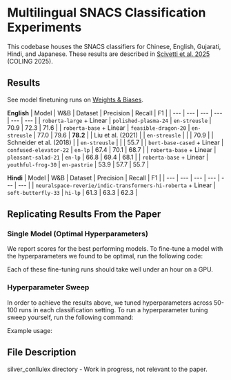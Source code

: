 # Multilingual SNACS Classification Experiments

This codebase houses the SNACS classifiers for Chinese, English, Gujarati, Hindi, and Japanese. These results are described in [Scivetti et al. 2025](https://people.cs.georgetown.edu/nschneid/p/xlingsnacs.pdf) (COLING 2025).

## Results

See model finetuning runs on [Weights & Biases](https://wandb.ai/nert/huggingface?nw=nwuserwss37).


**English**
| Model | W&B | Dataset | Precision | Recall | F1 |
| --- | --- | --- | --- | --- | --- |
| `roberta-large` + Linear | `polished-plasma-24` | `en-streusle` | 70.9 | 72.3 | 71.6 |
| `roberta-base` + Linear | `feasible-dragon-20` | `en-streusle` | 77.0 | 79.6 | **78.2** |
| Liu et al. (2021) | | `en-streusle` | | | 70.9 |
| Schneider et al. (2018) | | `en-streusle` | | | 55.7 |
| `bert-base-cased` + Linear | `confused-elevator-22` | `en-lp` | 67.4 | 70.1 | 68.7 |
| `roberta-base` + Linear | `pleasant-salad-21` | `en-lp` | 66.8 | 69.4 | 68.1 |
| `roberta-base` + Linear | `youthful-frog-30` | `en-pastrie` | 53.9 | 57.7 | 55.7 |

**Hindi**
| Model | W&B | Dataset | Precision | Recall | F1 |
| --- | --- | --- | --- | --- | --- |
| `neuralspace-reverie/indic-transformers-hi-roberta` + Linear | `soft-butterfly-33` | `hi-lp` | 61.3 | 63.3 | 62.3 |

## Replicating Results From the Paper

### Single Model (Optimal Hyperparameters)
We report scores for the best performing models. To fine-tune a model with the hyperparameters we found to be optimal, run the following code:

Each of these fine-tuning runs should take well under an hour on a GPU.

### Hyperparameter Sweep
In order to achieve the results above, we tuned hyperparameters across 50-100 runs in each classification setting. To run a hyperparameter tuning sweep yourself, run the following command:

Example usage:


## File Description

silver_conllulex directory - Work in progress, not relevant to the paper. 






